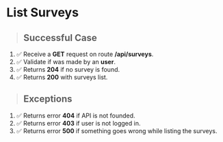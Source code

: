 # List Surveys

> ## Successful Case

1. ✅ Receive a **GET** request on route **/api/surveys**.
2. ✅ Validate if was made by an **user**.
3. ✅ Returns **204** if no survey is found.
4. ✅ Returns **200** with surveys list.

> ## Exceptions

1. ✅ Returns error **404** if API is not founded.
2. ✅ Returns error **403** if user is not logged in.
3. ✅ Returns error **500** if something goes wrong while listing the surveys.